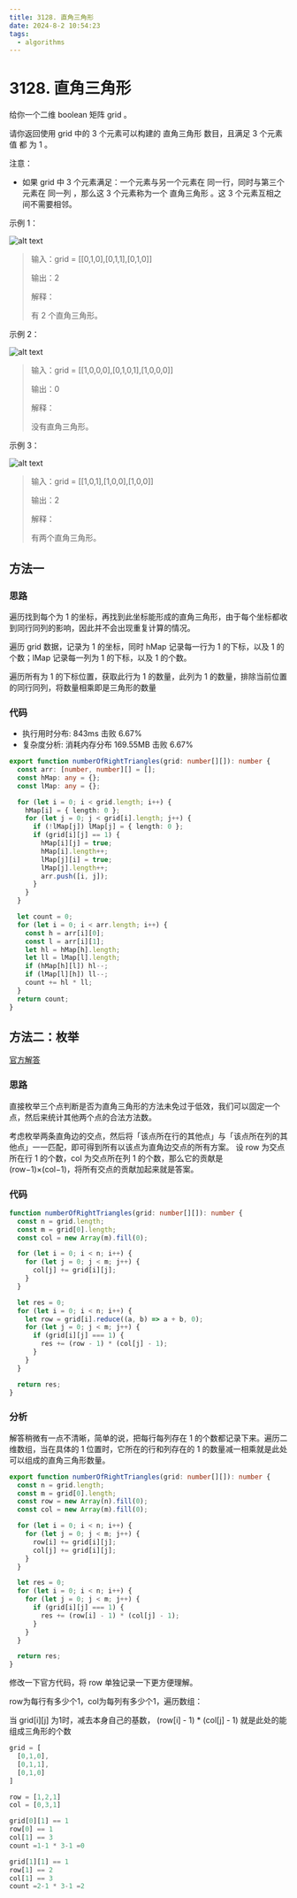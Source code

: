 ```yaml
---
title: 3128. 直角三角形
date: 2024-8-2 10:54:23
tags:
  - algorithms
---
```


# 3128. 直角三角形

给你一个二维 boolean 矩阵 grid 。

请你返回使用 grid 中的 3 个元素可以构建的 直角三角形 数目，且满足 3 个元素值 都 为 1 。

注意：

- 如果 grid 中 3 个元素满足：一个元素与另一个元素在 同一行，同时与第三个元素在 同一列 ，那么这 3 个元素称为一个 直角三角形 。这 3 个元素互相之间不需要相邻。

示例 1：

![alt text](./image-1.png)

> 输入：grid = [[0,1,0],[0,1,1],[0,1,0]]
>
> 输出：2
>
> 解释：
>
> 有 2 个直角三角形。

示例 2：

![alt text](./image-2.png)

> 输入：grid = [[1,0,0,0],[0,1,0,1],[1,0,0,0]]
>
> 输出：0
>
> 解释：
>
> 没有直角三角形。

示例 3：

![alt text](./image-3.png)

> 输入：grid = [[1,0,1],[1,0,0],[1,0,0]]
>
> 输出：2
>
> 解释：
>
> 有两个直角三角形。

## 方法一

### 思路

遍历找到每个为 1 的坐标，再找到此坐标能形成的直角三角形，由于每个坐标都收到同行同列的影响，因此并不会出现重复计算的情况。

遍历 grid 数据，记录为 1 的坐标，同时 hMap 记录每一行为 1 的下标，以及 1 的个数；lMap 记录每一列为 1 的下标，以及 1 的个数。

遍历所有为 1 的下标位置，获取此行为 1 的数量，此列为 1 的数量，排除当前位置的同行同列，将数量相乘即是三角形的数量

### 代码

- 执行用时分布: 843ms 击败 6.67%
- 复杂度分析: 消耗内存分布 169.55MB 击败 6.67%

```ts
export function numberOfRightTriangles(grid: number[][]): number {
  const arr: [number, number][] = [];
  const hMap: any = {};
  const lMap: any = {};

  for (let i = 0; i < grid.length; i++) {
    hMap[i] = { length: 0 };
    for (let j = 0; j < grid[i].length; j++) {
      if (!lMap[j]) lMap[j] = { length: 0 };
      if (grid[i][j] == 1) {
        hMap[i][j] = true;
        hMap[i].length++;
        lMap[j][i] = true;
        lMap[j].length++;
        arr.push([i, j]);
      }
    }
  }

  let count = 0;
  for (let i = 0; i < arr.length; i++) {
    const h = arr[i][0];
    const l = arr[i][1];
    let hl = hMap[h].length;
    let ll = lMap[l].length;
    if (hMap[h][l]) hl--;
    if (lMap[l][h]) ll--;
    count += hl * ll;
  }
  return count;
}
```

## 方法二：枚举

[官方解答](https://leetcode.cn/problems/right-triangles/solutions/2861202/zhi-jiao-san-jiao-xing-by-leetcode-solut-zbz2/?envType=daily-question&envId=2024-08-02)

### 思路

直接枚举三个点判断是否为直角三角形的方法未免过于低效，我们可以固定一个点，然后来统计其他两个点的合法方法数。

考虑枚举两条直角边的交点，然后将「该点所在行的其他点」与「该点所在列的其他点」一一匹配，即可得到所有以该点为直角边交点的所有方案。
设 row 为交点所在行 1 的个数，col 为交点所在列 1 的个数，那么它的贡献是 (row−1)×(col−1)，将所有交点的贡献加起来就是答案。

### 代码

```ts
function numberOfRightTriangles(grid: number[][]): number {
  const n = grid.length;
  const m = grid[0].length;
  const col = new Array(m).fill(0);

  for (let i = 0; i < n; i++) {
    for (let j = 0; j < m; j++) {
      col[j] += grid[i][j];
    }
  }

  let res = 0;
  for (let i = 0; i < n; i++) {
    let row = grid[i].reduce((a, b) => a + b, 0);
    for (let j = 0; j < m; j++) {
      if (grid[i][j] === 1) {
        res += (row - 1) * (col[j] - 1);
      }
    }
  }

  return res;
}
```

### 分析

解答稍微有一点不清晰，简单的说，把每行每列存在 1 的个数都记录下来。遍历二维数组，当在具体的 1 位置时，它所在的行和列存在的 1 的数量减一相乘就是此处可以组成的直角三角形数量。

```ts
export function numberOfRightTriangles(grid: number[][]): number {
  const n = grid.length;
  const m = grid[0].length;
  const row = new Array(n).fill(0);
  const col = new Array(m).fill(0);

  for (let i = 0; i < n; i++) {
    for (let j = 0; j < m; j++) {
      row[i] += grid[i][j];
      col[j] += grid[i][j];
    }
  }

  let res = 0;
  for (let i = 0; i < n; i++) {
    for (let j = 0; j < m; j++) {
      if (grid[i][j] === 1) {
        res += (row[i] - 1) * (col[j] - 1);
      }
    }
  }

  return res;
}
```

修改一下官方代码，将 row 单独记录一下更方便理解。

row为每行有多少个1，col为每列有多少个1，遍历数组：

当 grid[i][j] 为1时，减去本身自己的基数， (row[i] - 1) * (col[j] - 1) 就是此处的能组成三角形的个数

```ts
grid = [
  [0,1,0],
  [0,1,1],
  [0,1,0]
]

row = [1,2,1]
col = [0,3,1]

grid[0][1] == 1
row[0] == 1
col[1] == 3
count =1-1 * 3-1 =0

grid[1][1] == 1
row[1] == 2
col[1] == 3
count =2-1 * 3-1 =2
```
